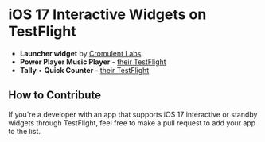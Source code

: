 # iOS 17 Interactive Widgets on TestFlight

- **Launcher widget** by [Cromulent Labs](https://www.cromulentlabs.com/launcher.html)
- **Power Player Music Player** - [their TestFlight](https://testflight.apple.com/join/U5KJ4ejE)
- **Tally** • **Quick Counter -** [their TestFlight](https://testflight.apple.com/join/zbUiqcxg)

## How to Contribute

If you're a developer with an app that supports iOS 17 interactive or standby widgets through TestFlight, feel free to make a pull request to add your app to the list.
